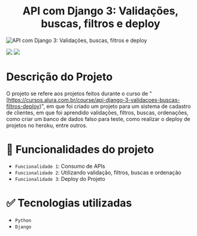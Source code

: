 # <h1 align="center"> API com Django 3: Validações, buscas, filtros e deploy </h1>

![API com Django 3: Validações, buscas, filtros e deploy](https://user-images.githubusercontent.com/95968249/202543077-279f4d3a-9ced-4c18-b310-106ce84500bd.png)<p align="center">

<img src="https://img.shields.io/static/v1?label=STATUS&message=FINALIZADO&color=GREEN&style=for-the-badge"/>
<img src="https://img.shields.io/github/stars/uranolais/alura-git?style=for-the-badge"/>
</p>

# Descrição do Projeto
O projeto se refere aos projetos feitos durante o curso de "[https://cursos.alura.com.br/course/api-django-3-validacoes-buscas-filtros-deploy)",
em que foi criado um projeto para um sistema de cadastro de clientes, em que foi aprendido validações, filtros, buscas, ordenações, como criar um banco de dados falso para teste, como realizar o deploy de projetos no heroku, entre outros.

# :hammer: Funcionalidades do projeto

- `Funcionalidade 1`: Consumo de APIs
- `Funcionalidade 2`: Utilizando validação, filtros, buscas e ordenação
- `Funcionalidade 3`: Deploy do Projeto

# ✅ Tecnologias utilizadas
- `Python`
- `Django`

